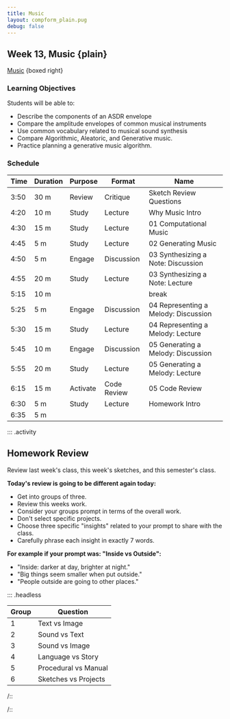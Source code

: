 ```yaml
---
title: Music
layout: compform_plain.pug
debug: false
---
```


## Week 13, Music {plain}

[Music](../music/index.html) {boxed right}

### Learning Objectives

Students will be able to:

- Describe the components of an ASDR envelope
- Compare the amplitude envelopes of common musical instruments
- Use common vocabulary related to musical sound synthesis
- Compare Algorithmic, Aleatoric, and Generative music.
- Practice planning a generative music algorithm.

### Schedule

| Time | Duration | Purpose  | Format      | Name                                 |
| ---- | -------- | -------- | ----------- | ------------------------------------ |
| 3:50 | 30 m     | Review   | Critique    | Sketch Review Questions              |
| 4:20 | 10 m     | Study    | Lecture     | Why Music Intro                      |
| 4:30 | 15 m     | Study    | Lecture     | 01 Computational Music               |
| 4:45 | 5 m      | Study    | Lecture     | 02 Generating Music                  |
| 4:50 | 5 m      | Engage   | Discussion  | 03 Synthesizing a Note: Discussion   |
| 4:55 | 20 m     | Study    | Lecture     | 03 Synthesizing a Note: Lecture      |
| 5:15 | 10 m     | &nbsp;   | &nbsp;      | break                                |
| 5:25 | 5 m      | Engage   | Discussion  | 04 Representing a Melody: Discussion |
| 5:30 | 15 m     | Study    | Lecture     | 04 Representing a Melody: Lecture    |
| 5:45 | 10 m     | Engage   | Discussion  | 05 Generating a Melody: Discussion   |
| 5:55 | 20 m     | Study    | Lecture     | 05 Generating a Melody: Lecture      |
| 6:15 | 15 m     | Activate | Code Review | 05 Code Review                       |
| 6:30 | 5 m      | Study    | Lecture     | Homework Intro                       |
| 6:35 | 5 m      | &nbsp;   | &nbsp;      | &nbsp;                               |

::: .activity

## Homework Review

Review last week's class, this week's sketches, and this semester's class.

**Today's review is going to be different again today:**

- Get into groups of three.
- Review this weeks work.
- Consider your groups prompt in terms of the overall work.
- Don't select specific projects.
- Choose three specific "insights" related to your prompt to share with the class.
- Carefully phrase each insight in exactly 7 words.

**For example if your prompt was: "Inside vs Outside":**

- "Inside: darker at day, brighter at night."
- "Big things seem smaller when put outside."
- "People outside are going to other places."

::: .headless

| Group | Question             |
| ----- | -------------------- |
| 1     | Text vs Image        |
| 2     | Sound vs Text        |
| 3     | Sound vs Image       |
| 4     | Language vs Story    |
| 5     | Procedural vs Manual |
| 6     | Sketches vs Projects |

/::

/::

<!--

::: .activity

## Homework Review

::: .headless
| Group | Question |
| ----- | ------------------------------------------------------------------------------------------------------------------------ |
| 1 | Choose a common theme that has appeared in several pieces. Discuss the theme and two example sketches. |
| 2 | Choose a sketch that visualizes sound. Discuss the relationship between the sound and visual. |
| 3 | Choose a computational sound. Try to describe the sound in detail, so that someone could recreate it without hearing it. |
| 4 | Choose a work with a strong audio-visual relationship that is not an audio visualization. |
| 5 | Many of the sounds generated have a similar sound. Choose a sketch that achieves a unique character. |
| 6 | The challenge is not a competition. Who won? |
/::

/::

## Notes

We are doing music!

1. Good response last week, and a high interest for more audio.
2. Some very good sketches this week.
3. We didn't cover _any_ comp sound tactics.
4. We didn't cover _any_ comp sound precedents.
5. I thought about why the music week went poorly last time, and decided that the problem isn't that many of you don't have a musical background. The problem is that I planned a lesson that needed one and tried to crash-course a music background it too little time, with too little knowledge.
6. I really liked using these speakers.

But the real reason is:

- What do you think about me?
  1. I care about this class and am willing to put in as much as I expect from you
  2. That I'm still learning.
- [Job Talk: Teaching Philosophy](http://psam3060-d-s16.github.io/class_notes/philosophy/)
- Jean Piaget: Constructivism
- Learning is an active process of reconstructing knowledge, rather than a transfer of knowledge
- Learning is rooted in experience.
- Seymour Papert: Contructionism (Epistemology and Learning Research Group)
- student-centered, project-based learning
- learning is supported by an environment rich in models of different types
- our individual knowledge is network of existing ideas and models
- learning is individual and based on available models
- I now believe that
- you can learn to be smarter, developing a strong network ideas makes learning new ideas easier
- Comp Form: student-centered, activity-based, variety of models, even the blog post
- Music: worked in reverse for me, learning about music helped me reframe my exisiting models -->

<style> 
    .headless thead {
        display: none;
    }
</style>
